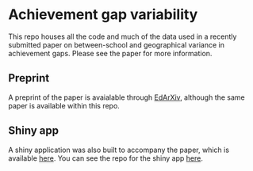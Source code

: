 # Achievement gap variability

This repo houses all the code and much of the data used in a recently submitted paper on between-school and geographical variance in achievement gaps. Please see the paper for more information.

## Preprint
A preprint of the paper is avaialable through [EdArXiv](https://edarxiv.org/saetu/), although the same paper is available within this repo.

## Shiny app
A shiny application was also built to accompany the paper, which is available [here](https://djanderson07.shinyapps.io/ach-gap-variability-shiny/). You can see the repo for the shiny app [here](https://github.com/datalorax/ach-gap-variability-shiny).
